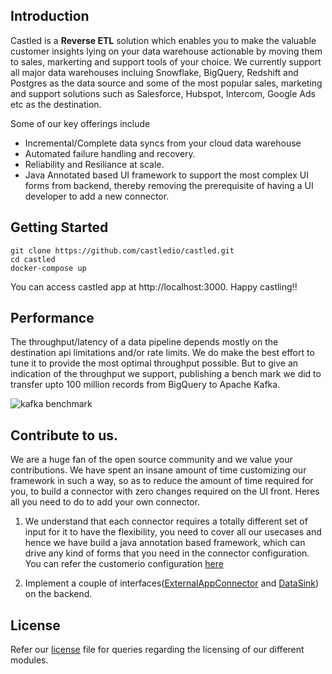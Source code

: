 ## Introduction

Castled is a **Reverse ETL** solution which enables you to make the valuable customer insights lying on your data warehouse actionable by moving them to sales, markerting and support tools of your choice. We currently support all major data warehouses incluing Snowflake, BigQuery, Redshift and Postgres as the data source and some of the most popular sales, marketing and support solutions such as Salesforce, Hubspot, Intercom, Google Ads etc as the destination.

Some of our key offerings include

* Incremental/Complete data syncs from your cloud data warehouse
* Automated failure handling and recovery.
* Reliability and Resiliance at scale.
* Java Annotated based UI framework to support the most complex UI forms from backend, thereby removing the prerequisite of having a UI developer to add a new connector.


## Getting Started
```
git clone https://github.com/castledio/castled.git
cd castled
docker-compose up
```
  
You can access castled app at http://localhost:3000. Happy castling!!

## Performance

The throughput/latency of a data pipeline depends mostly on the destination api limitations and/or rate limits. We do make the best effort to tune it to provide the most optimal throughput possible. But to give an indication of the throughput we support, publishing a bench mark we did to transfer upto 100 million records from BigQuery to Apache Kafka.

![kafka benchmark](https://cdn.castled.io/content/kafka_benchmark.png)

## Contribute to us.

We are a huge fan of the open source community and we value your contributions. We have spent an insane amount of time customizing our framework in such a way, so as to reduce the amount of time required for you, to build a connector with zero changes required on the UI front. Heres all you need to do to add your own connector.

1) We understand that each connector requires a totally different set of input for it to have the flexibility, you need to  cover all our usecases and hence we have build a java annotation based framework, which can drive any kind of forms that you need in the connector configuration. You can refer the customerio configuration [here](https://github.com/castledio/castled/blob/main/connectors/src/main/java/io/castled/apps/connectors/customerio/CustomerIOAppSyncConfig.java)

2) Implement a couple of interfaces([ExternalAppConnector](https://github.com/castledio/castled/blob/main/connectors/src/main/java/io/castled/apps/ExternalAppConnector.java) and [DataSink](github.com/castledio/castled/blob/main/connectors/src/main/java/io/castled/apps/DataSink.java)) on the backend.

## License

Refer our [license](https://github.com/castledio/castled/blob/main/LICENSE.md) file for queries regarding the licensing of our different modules.


